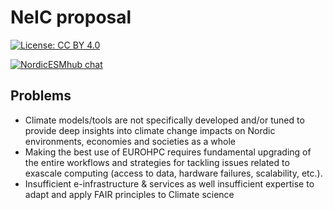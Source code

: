 # NeIC proposal


[![License: CC BY 4.0](https://img.shields.io/badge/License-CC%20BY%204.0-lightgrey.svg)](https://creativecommons.org/licenses/by/4.0/)

[![NordicESMhub chat](https://img.shields.io/badge/zulip-join_chat-brightgreen.svg)](https://nordicesmhub.zulip.org)


## Problems


- Climate models/tools are not specifically developed and/or tuned to provide deep insights into climate change impacts on Nordic environments, economies and societies as a whole
- Making the best use of EUROHPC requires fundamental upgrading of the entire workflows and strategies for tackling issues related to exascale computing (access to data, hardware failures, scalability, etc.).
- Insufficient e-infrastructure & services as well insufficient expertise to adapt and apply FAIR principles to Climate science

